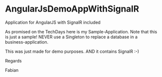 # AngularJsDemoAppWithSignalR
Application for AngularJS with SignalR included

As promised on the TechDays here is my Sample-Application. Note that this is just a sample! NEVER use a Singleton to replace a database in a business-application.

This was just made for demo purposes. AND it contains SignalR :-)

Regards

Fabian

